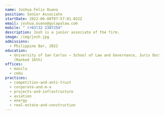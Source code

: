 ```yaml
---
name: Joshua Felix Ouano
position: Senior Associate
startDate: 2022-06-08T07:57:01.022Z
email: joshua.ouano@gulapalaw.com
mobile: " (+63)32 2387254"
description: Josh is a junior associate of the firm.
image: /img/josh.jpg
admissions:
  - Philippine Bar, 2022
education:
  - University of San Carlos – School of Law and Governance, Juris Doctor, 2021
    (Ranked 16th)
offices:
  - manila
  - cebu
practices:
  - competition-and-anti-trust
  - corporate-and-m-a
  - projects-and-infrastructure
  - aviation
  - energy
  - real-estate-and-construction
---
```

